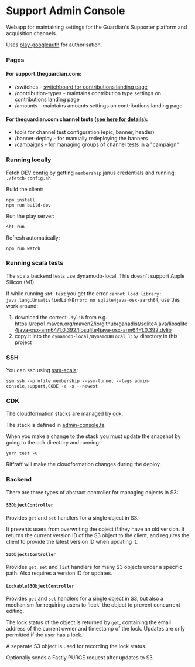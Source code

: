 # Support Admin Console
Webapp for maintaining settings for the Guardian's Supporter platform and acquisition channels.

Uses [play-googleauth](https://github.com/guardian/play-googleauth) for authorisation.

### Pages

#### For support.theguardian.com:
- /switches - [switchboard for contributions landing page](/docs/support-frontend-switches.md)
- /contribution-types - maintains contribution type settings on contributions landing page
- /amounts - maintains amounts settings on contributions landing page

#### For theguardian.com channel tests ([see here for details](docs/channel-tests.md)):
- tools for channel test configuration (epic, banner, header)
- /banner-deploy - for manually redeploying the banners
- /campaigns - for managing groups of channel tests in a "campaign"

### Running locally
Fetch DEV config by getting `membership` janus credentials and running:
`./fetch-config.sh`

Build the client:
```
npm install
npm run build-dev
```

Run the play server:
```
sbt run
```

Refresh automatically:
```
npm run watch
```

### Running scala tests
The scala backend tests use dynamodb-local. This doesn't support Apple Silicon (M1).

If while running `sbt test` you get the error `cannot load library: java.lang.UnsatisfiedLinkError: no sqlite4java-osx-aarch64`, use this work around:
1. download the correct `.dylib` from e.g. https://repo1.maven.org/maven2/io/github/ganadist/sqlite4java/libsqlite4java-osx-arm64/1.0.392/libsqlite4java-osx-arm64-1.0.392.dylib
2. copy it into the `dynamodb-local/DynamoDBLocal_lib/` directory in this project


### SSH
You can ssh using [ssm-scala](https://github.com/guardian/ssm-scala):

`ssm ssh --profile membership --ssm-tunnel --tags admin-console,support,CODE -a -x --newest`


### CDK
The cloudformation stacks are managed by [cdk](https://github.com/guardian/cdk).

The stack is defined in [admin-console.ts](cdk/lib/admin-console.ts).

When you make a change to the stack you must update the snapshot by going to the cdk directory and running:

`yarn test -u`

Riffraff will make the cloudformation changes during the deploy.

### Backend
There are three types of abstract controller for managing objects in S3:

#### `S3ObjectController`

Provides `get` and `set` handlers for a single object in S3.

It prevents users from overwriting the object if they have an old version.
It returns the current version ID of the S3 object to the client, and requires the client to provide the latest version ID when updating it.

#### `S3ObjectsController`

Provides `get`, `set` and `list` handlers for many S3 objects under a specific path. Also requires a version ID for updates.

#### `LockableS3ObjectController`

Provides `get` and `set` handlers for a single object in S3, but also a mechanism for requiring users to 'lock' the object to prevent concurrent editing.

The lock status of the object is returned by `get`, containing the email address of the current owner and timestamp of the lock.
Updates are only permitted if the user has a lock.

A separate S3 object is used for recording the lock status.

Optionally sends a Fastly PURGE request after updates to S3.
